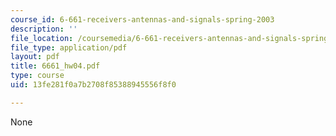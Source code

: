 ```yaml
---
course_id: 6-661-receivers-antennas-and-signals-spring-2003
description: ''
file_location: /coursemedia/6-661-receivers-antennas-and-signals-spring-2003/13fe281f0a7b2708f85388945556f8f0_6661_hw04.pdf
file_type: application/pdf
layout: pdf
title: 6661_hw04.pdf
type: course
uid: 13fe281f0a7b2708f85388945556f8f0

---
```

None
